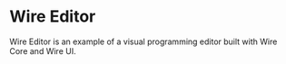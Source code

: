 # Wire Editor

Wire Editor is an example of a visual programming editor built with Wire Core and Wire UI.
